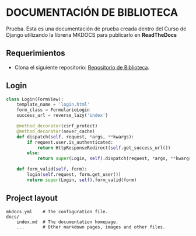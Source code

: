 # DOCUMENTACIÓN DE BIBLIOTECA

Prueba. Esta es una documentación de prueba creada dentro del Curso de Django utilizando la librería
MKDOCS para publicarlo en **ReadTheDocs**

## Requerimientos

- Clona el siguiente repositorio: [Repositorio de Biblioteca](https://github.com/developerpe/biblioteca).

## Login

```python
class Login(FormView):
    template_name = 'login.html'
    form_class = FormularioLogin
    success_url = reverse_lazy('index')

    @method_decorator(csrf_protect)
    @method_decorator(never_cache)
    def dispatch(self, request, *args, **kwargs):
        if request.user.is_authenticated:
            return HttpResponseRedirect(self.get_success_url())
        else:
            return super(Login, self).dispatch(request, *args, **kwargs)

    def form_valid(self, form):
        login(self.request, form.get_user())
        return super(Login, self).form_valid(form)
```

## Project layout

    mkdocs.yml    # The configuration file.
    docs/
        index.md  # The documentation homepage.
        ...       # Other markdown pages, images and other files.
